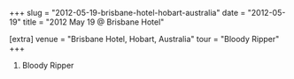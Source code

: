 +++
slug = "2012-05-19-brisbane-hotel-hobart-australia"
date = "2012-05-19"
title = "2012 May 19 @ Brisbane Hotel"

[extra]
venue = "Brisbane Hotel, Hobart, Australia"
tour = "Bloody Ripper"
+++


 1. Bloody Ripper


